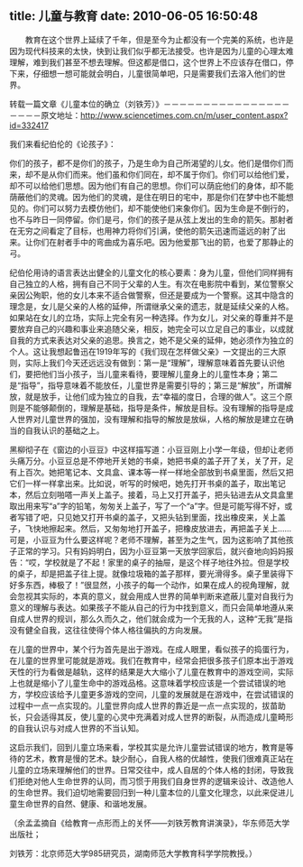 title: 儿童与教育
date: 2010-06-05 16:50:48
---

　　教育在这个世界上延续了千年，但是至今为止都没有一个完美的系统，也许是因为现代科技来的太快，快到让我们似乎都无法接受。也许是因为儿童的心理太难理解，难到我们甚至不想去理解。但这都是借口，这个世界上不应该存在借口，停下来，仔细想一想可能就会明白，儿童很简单吧，只是需要我们去溶入他们的世界。

转载一篇文章《儿童本位的确立（刘铁芳）》－－－－－－－－－－－－－－－－－－－－原文地址：http://www.sciencetimes.com.cn/m/user_content.aspx?id=332417

我们来看纪伯伦的《论孩子》：

你们的孩子，都不是你们的孩子，乃是生命为自己所渴望的儿女。他们是借你们而来，却不是从你们而来。他们虽和你们同在，却不属于你们。你们可以给他们爱，却不可以给他们思想。因为他们有自己的思想。你们可以荫庇他们的身体，却不能荫蔽他们的灵魂。因为他们的灵魂，是住在明日的宅中，那是你们在梦中也不能想见的。你们可以努力去模仿他们，却不能使他们来象你们。因为生命是不倒行的，也不与昨日一同停留。你们是弓，你们的孩子是从弦上发出的生命的箭矢。那射者在无穷之间看定了目标，也用神力将你们引满，使他的箭矢迅速而遥远的射了出来。让你们在射者手中的弯曲成为喜乐吧。因为他爱那飞出的箭，也爱了那静止的弓。

纪伯伦用诗的语言表达出健全的儿童文化的核心要素：身为儿童，但他们同样拥有自己独立的人格，拥有自己不同于父辈的人生。有次在电影院中看到，某位警察父亲因公殉职，他的女儿本来不适合做警察，但还是要成为一个警察。这其中隐含的理念是，女儿是父亲的人格的延伸，所谓继承父亲的遗志，就是延续父亲的人格。如果站在女儿的立场，实际上完全有另一种选择。作为女儿，对父亲的尊重并不是要放弃自己的兴趣和事业来追随父亲，相反，她完全可以立足自己的事业，以成就自我的方式来表达对父亲的追思。换言之，她不是父亲的延伸，她必须作为独立的个人。这让我想起鲁迅在1919年写的《我们现在怎样做父亲》一文提出的三大原则，实际上我们今天还远远没有做到：第一是“理解”，理解意味着首先要认识他们，要把他们当小孩子，当儿童来看待，要理解儿童身上的儿童性本身；第二是“指导”，指导意味着不能放任，儿童世界是需要引导的；第三是“解放”，所谓解放，就是放手，让他们成为独立的自我，去“幸福的度日，合理的做人”。这三个原则是不能够颠倒的，理解是基础，指导是条件，解放是目标。没有理解的指导是成人世界对儿童世界的强加，没有理解和指导的解放是放纵，人格的解放是建立在确当的自我认识的基础之上。

黑柳彻子在《窗边的小豆豆》中这样描写道：小豆豆刚上小学一年级，但却让老师头痛万分。小豆豆总是不停地开关她的书桌，她把书桌的盖子开了关，关了开，足有上百次。她把笔记本、文具盒、课本等一样一样地全部放到书桌里面，然后又把它们一样一样拿出来。比如说，听写的时候吧，她先打开书桌的盖子，取出笔记本，然后立刻啪嗒一声关上盖子。接着，马上又打开盖子，把头钻进去从文具盒里取出用来写“a”字的铅笔，匆匆关上盖子，写了一个“a”字。但是可能写得不好，或者写错了吧，只见她又打开书桌的盖子，又把头钻到里面，找出橡皮来，关上盖子，飞快地擦起来。然后，又匆匆地打开盖子，把橡皮放进去，再把盖子关上……可是，小豆豆为什么要这样呢？老师不理解，甚至为之生气，因为这影响了其他孩子正常的学习。只有妈妈明白，因为小豆豆第一天放学回家后，就兴奋地向妈妈报告：“哎，学校就是了不起！家里的桌子的抽屉，是这个样子地往外拉。但是学校的桌子，却是把盖子往上提。就像垃圾箱的盖子那样，要光滑得多。桌子里装得下好多东西，棒极了！”很显然，小孩子的每一个动作，如果在成人的视角理解，就会忽视其实际的，本真的意义，就会用成人世界的简单判断来遮蔽儿童对自我行为意义的理解与表达。如果孩子不能从自己的行为中找到意义，而只会简单地遵从来自成人世界的规训，那么久而久之，他们就会成为一个无我的人，这种“无我”是指没有健全自我，这往往使得个体人格往偏执的方向发展。

在儿童的世界中，某个行为首先是出于游戏。在成人眼里，看似孩子的捣蛋行为，在儿童的世界里可能就是游戏。我们在教育中，经常会把很多孩子们原本出于游戏天性的行为看做是越轨，这样的结果是大大缩小了儿童在教育中的游戏空间，实际上也就是缩小了儿童生命中的游戏品格。这意味着学校应该是一个尝试错误的地方，学校应该给予儿童更多游戏的空间，儿童的发展就是在游戏中，在尝试错误的过程中一点一点实现的。儿童世界向成人世界的靠近是一点一点实现的，拔苗助长，只会适得其反，使儿童的心灵中充满着对成人世界的断裂，从而造成儿童畸形的自我认识与对成人世界的不当认知。

这启示我们，回到儿童立场来看，学校其实是允许儿童尝试错误的地方，教育是等待的艺术，教育是慢的艺术。缺少耐心，自我人格的优越性，使我们很难真正站在儿童的立场来理解他们的世界。日常交往中，成人自居的个体人格的封闭，导致我们拒绝对他人生命世界的认同，而习惯于用我们自身世界的逻辑来设计、改造他人的生命世界。我们迫切地需要回归到一种儿童本位的儿童文化理念，以此来促进儿童生命世界的自然、健康、和谐地发展。

（余孟孟摘自《给教育一点形而上的关怀——刘铁芳教育讲演录》，华东师范大学出版社；

刘铁芳：北京师范大学985研究员，湖南师范大学教育科学学院教授。）